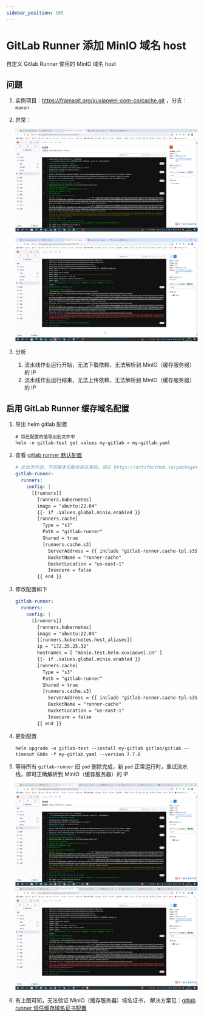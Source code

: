 ```yaml
---
sidebar_position: 105
---
```


# GitLab Runner 添加 MinIO 域名 host

自定义 Gitlab Runner 使用的 MinIO 域名 host

## 问题

1. 实例项目：https://framagit.org/xuxiaowei-com-cn/cache.git ，分支：`maven`

2. 异常：

   ![gitlab-runner-job-3.png](static/gitlab-runner-job-3.png)

   ![gitlab-runner-job-4.png](static/gitlab-runner-job-4.png)

3. 分析

    1. 流水线作业运行开始，无法下载依赖，无法解析到 MinIO（缓存服务器）的 IP
    2. 流水线作业运行结束，无法上传依赖，无法解析到 MinIO（缓存服务器）的 IP

## 启用 GitLab Runner 缓存域名配置

1. 导出 helm gitlab 配置

    ```shell
    # 将已配置的值导出到文件中
    helm -n gitlab-test get values my-gitlab > my-gitlab.yaml
    ```

2. 查看 [gitlab runner 默认配置](https://artifacthub.io/packages/helm/gitlab/gitlab?modal=values)

    ```yaml
    # 此处为节选，不同版本可能会存在差异，请以 https://artifacthub.io/packages/helm/gitlab/gitlab?modal=values 中的配置为准
    gitlab-runner:
      runners:
        config: |
          [[runners]]
            [runners.kubernetes]
            image = "ubuntu:22.04"
            {{- if .Values.global.minio.enabled }}
            [runners.cache]
              Type = "s3"
              Path = "gitlab-runner"
              Shared = true
              [runners.cache.s3]
                ServerAddress = {{ include "gitlab-runner.cache-tpl.s3ServerAddress" . }}
                BucketName = "runner-cache"
                BucketLocation = "us-east-1"
                Insecure = false
            {{ end }}
    ```

3. 修改配置如下

    ```yaml
    gitlab-runner:
      runners:
        config: |
          [[runners]]
            [runners.kubernetes]
            image = "ubuntu:22.04"
            [[runners.kubernetes.host_aliases]]
            ip = "172.25.25.32"
            hostnames = [ "minio.test.helm.xuxiaowei.cn" ]
            {{- if .Values.global.minio.enabled }}
            [runners.cache]
              Type = "s3"
              Path = "gitlab-runner"
              Shared = true
              [runners.cache.s3]
                ServerAddress = {{ include "gitlab-runner.cache-tpl.s3ServerAddress" . }}
                BucketName = "runner-cache"
                BucketLocation = "us-east-1"
                Insecure = false
            {{ end }}
    ```

4. 更新配置

   ```shell
   helm upgrade -n gitlab-test --install my-gitlab gitlab/gitlab --timeout 600s -f my-gitlab.yaml --version 7.7.0
   ```

5. 等待所有 `gitlab-runner` 旧 `pod` 删除完成，新 `pod` 正常运行时，重试流水线，即可正确解析到 MinIO（缓存服务器）的 IP

   ![gitlab-runner-job-5.png](static/gitlab-runner-job-5.png)
   ![gitlab-runner-job-6.png](static/gitlab-runner-job-6.png)

6. 有上图可知，无法验证 MinIO（缓存服务器）域名证书，
   解决方案见：[gitlab runner 信任缓存域名证书配置](gitlab-runner-cache-trust-ssl.md)

